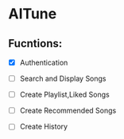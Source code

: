 # AITune


## Fucntions:

- [x] Authentication 
- [ ] Search and Display Songs 
- [ ] Create Playlist,Liked Songs
- [ ] Create Recommended Songs
- [ ] Create History


